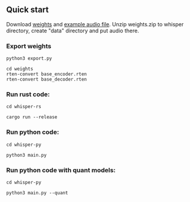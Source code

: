 ## Quick start

Download [weights](https://www.dropbox.com/scl/fi/8efloh7muvcevgq1sqd7f/weights.zip?rlkey=bkcnd2la49bx0uqfarv1nzp28&dl=1) and [example audio file](https://www.dropbox.com/scl/fi/8yzo8y2ptxoy0rfuon9bu/audio.wav?rlkey=dorb43edb48bqpx5cgrtckxlk&dl=1). Unzip weights.zip to whisper directory, create "data" directory and put audio there.

### Export weights
```
python3 export.py
```

```
cd weights
rten-convert base_encoder.rten
rten-convert base_decoder.rten
```

### Run rust code:

```
cd whisper-rs

cargo run --release
```

### Run python code:

```
cd whisper-py

python3 main.py
```

### Run python code with quant models:

```
cd whisper-py

python3 main.py --quant
```
